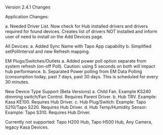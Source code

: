 Version 2.4.1 Changes

Application Changes:

a.	Needed Driver List.  Now check for Hub installed drivers and drivers 
	required for found devices.  Creates list of drivers NOT installed
	and inform user of need to install on the Add Devices page.

All Devices:
	a.	Added Sync Name with Tapo App capability
	b.	Simplified setPollInterval and new Refresh mapping.

EM Plugs/Switches/Outlets
	a.	Added power poll option separate from system refresh (on-off Poll). 
		Caution: using 5 seconds on both will impact hub performance.
	b.	Separated Power polling from EM Data Polling (consumption today, 
		past 7 days,  past 30 days. This is scheduled for every 30 minutes.

New Device Type Support (Beta Versions)
	a.	Child Fan.  Example KS240 dimming switch/Fan Control. Requires Parent Driver.
	b.	Hub TRV.  Example: Kasa KE100.  Requires Hub Driver.
	c.	Hub Plug/Switch:  Example: Tapo S210/Tapo S220.  Requires Hub Driver.
	d.	Hub Temp/Humidity Sensor: Example: Tapo S310.  Requires Hub Driver.

Currently not supported:  Tapo H200 Hub, Tapo H500 Hub, Any Camera, legacy Kasa Devices.
